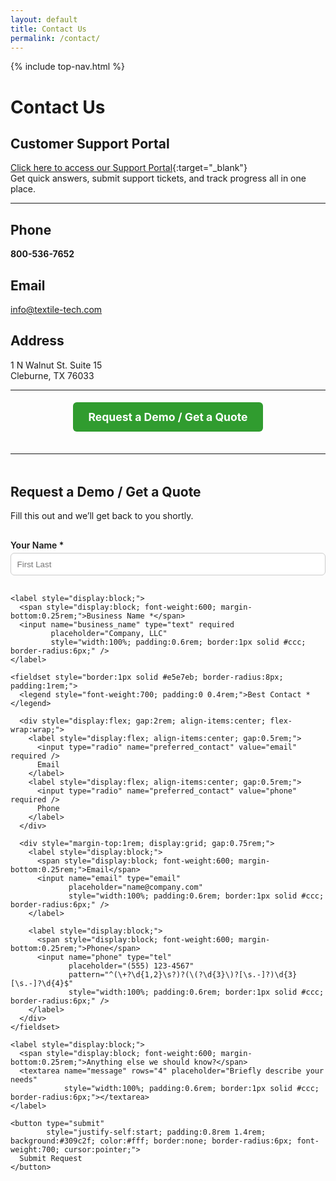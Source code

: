 ```yaml
---
layout: default
title: Contact Us
permalink: /contact/
---
```


{% include top-nav.html %}

# Contact Us

## Customer Support Portal
[Click here to access our Support Portal](https://textiletechnologies.freshdesk.com/support/home){:target="_blank"}  
Get quick answers, submit support tickets, and track progress all in one place.

---

## Phone
**800-536-7652**

## Email
[info@textile-tech.com](mailto:info@textile-tech.com)

## Address
1 N Walnut St. Suite 15  
Cleburne, TX 76033

---

<p style="text-align:center; margin-top:2rem;">
  <!-- Changed href to jump to the form on this page -->
  <a href="#request-demo" style="padding:0.8rem 1.5rem; background:#309c2f; color:#fff; text-decoration:none; border-radius:6px; font-weight:bold; font-size:1.1rem;">
    Request a Demo / Get a Quote
  </a>
</p>

<hr style="margin:3rem 0;" />

<h2 id="request-demo" style="scroll-margin-top: 90px;">Request a Demo / Get a Quote</h2>
<p>Fill this out and we’ll get back to you shortly.</p>

<form
  action="https://formspree.io/f/myznpvdd"
  method="POST"
  style="max-width:640px; padding:1rem 0;"
>
  <!-- Email subject line you’ll see -->
  <input type="hidden" name="_subject" value="New Demo/Quote Request from textile-tech.com" />
  <!-- Will be set to the Email field via JS just below -->
  <input type="hidden" name="_replyto" value="" />

  <!-- Honeypot (spam trap) -->
  <div style="position:absolute; left:-5000px;" aria-hidden="true">
    <label>Leave this field empty:
      <input type="text" name="_gotcha" tabindex="-1" autocomplete="off" />
    </label>
  </div>

  <div style="display:grid; gap:1rem;">
    <label style="display:block;">
      <span style="display:block; font-weight:600; margin-bottom:0.25rem;">Your Name *</span>
      <input name="name" type="text" required
             placeholder="First Last"
             style="width:100%; padding:0.6rem; border:1px solid #ccc; border-radius:6px;" />
    </label>

    <label style="display:block;">
      <span style="display:block; font-weight:600; margin-bottom:0.25rem;">Business Name *</span>
      <input name="business_name" type="text" required
             placeholder="Company, LLC"
             style="width:100%; padding:0.6rem; border:1px solid #ccc; border-radius:6px;" />
    </label>

    <fieldset style="border:1px solid #e5e7eb; border-radius:8px; padding:1rem;">
      <legend style="font-weight:700; padding:0 0.4rem;">Best Contact *</legend>

      <div style="display:flex; gap:2rem; align-items:center; flex-wrap:wrap;">
        <label style="display:flex; align-items:center; gap:0.5rem;">
          <input type="radio" name="preferred_contact" value="email" required />
          Email
        </label>
        <label style="display:flex; align-items:center; gap:0.5rem;">
          <input type="radio" name="preferred_contact" value="phone" required />
          Phone
        </label>
      </div>

      <div style="margin-top:1rem; display:grid; gap:0.75rem;">
        <label style="display:block;">
          <span style="display:block; font-weight:600; margin-bottom:0.25rem;">Email</span>
          <input name="email" type="email"
                 placeholder="name@company.com"
                 style="width:100%; padding:0.6rem; border:1px solid #ccc; border-radius:6px;" />
        </label>

        <label style="display:block;">
          <span style="display:block; font-weight:600; margin-bottom:0.25rem;">Phone</span>
          <input name="phone" type="tel"
                 placeholder="(555) 123-4567"
                 pattern="^(\+?\d{1,2}\s?)?(\(?\d{3}\)?[\s.-]?)\d{3}[\s.-]?\d{4}$"
                 style="width:100%; padding:0.6rem; border:1px solid #ccc; border-radius:6px;" />
        </label>
      </div>
    </fieldset>

    <label style="display:block;">
      <span style="display:block; font-weight:600; margin-bottom:0.25rem;">Anything else we should know?</span>
      <textarea name="message" rows="4" placeholder="Briefly describe your needs"
                style="width:100%; padding:0.6rem; border:1px solid #ccc; border-radius:6px;"></textarea>
    </label>

    <button type="submit"
            style="justify-self:start; padding:0.8rem 1.4rem; background:#309c2f; color:#fff; border:none; border-radius:6px; font-weight:700; cursor:pointer;">
      Submit Request
    </button>
  </div>

  <p id="form-status" style="margin-top:1rem;"></p>
</form>

<script>
  // Optional: Ajax submit to stay on page (works on GitHub Pages)
  (function () {
    const form = document.currentScript.previousElementSibling;
    const status = document.getElementById('form-status');
    if (!form || form.tagName !== 'FORM') return;

    form.addEventListener('submit', async function (e) {
      // Comment out the next 5 lines if you prefer Formspree’s default redirect/thank-you
      e.preventDefault();
      const data = new FormData(form);

      // Make preferred contact field enforce the right input
      const pref = data.get('preferred_contact');
      if (pref === 'email' && !data.get('email')) { alert('Please enter your email.'); return; }
      if (pref === 'phone' && !data.get('phone')) { alert('Please enter your phone number.'); return; }

      // Set reply-to so your email client can reply with one click
      data.set('_replyto', data.get('email') || '');

      try {
        const res = await fetch(form.action, { method: 'POST', body: data, headers: { 'Accept': 'application/json' } });
        if (res.ok) {
          status.textContent = 'Thanks! Your request has been sent.';
          form.reset();
        } else {
          status.textContent = 'Hmm, something went wrong sending the form. Please email info@textile-tech.com.';
        }
      } catch (err) {
        status.textContent = 'Network error. Please try again or email info@textile-tech.com.';
      }
    });
  })();
</script>

